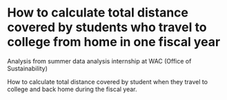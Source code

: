 # How to calculate total distance covered by students who travel to college from home in one fiscal year
Analysis from summer data analysis internship at WAC (Office of Sustainability) 

How to calculate total distance covered by student when they travel to college and back home during the fiscal year. 
